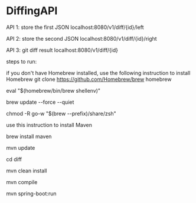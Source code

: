 # DiffingAPI

API 1: store the first JSON
localhost:8080/v1/diff/{id}/left

API 2: store the second JSON
localhost:8080/v1/diff/{id}/right

API 3: git diff result
localhost:8080/v1/diff/{id}

steps to run:

if you don't have Homebrew installed, use the following instruction to install Homebrew
git clone https://github.com/Homebrew/brew homebrew

eval "$(homebrew/bin/brew shellenv)"

brew update --force --quiet

chmod -R go-w "$(brew --prefix)/share/zsh"

use this instruction to install Maven

brew install maven

mvn update

cd diff

mvn clean install

mvn compile

mvn spring-boot:run
